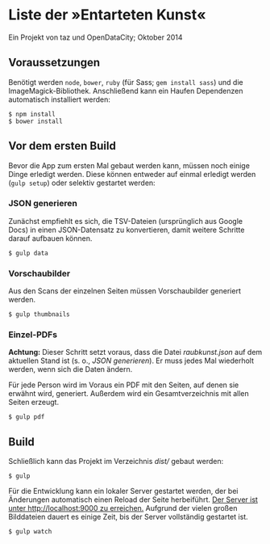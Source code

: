 # Liste der »Entarteten Kunst«

Ein Projekt von taz und OpenDataCity; Oktober 2014


## Voraussetzungen

Benötigt werden `node`, `bower`, `ruby` (für Sass; `gem install sass`) und die ImageMagick-Bibliothek. Anschließend kann ein Haufen Dependenzen automatisch installiert werden:

    $ npm install
    $ bower install

## Vor dem ersten Build

Bevor die App zum ersten Mal gebaut werden kann, müssen noch einige Dinge erledigt werden. Diese können entweder auf einmal erledigt werden (`gulp setup`) oder selektiv gestartet werden:

### JSON generieren

Zunächst empfiehlt es sich, die TSV-Dateien (ursprünglich aus Google Docs) in einen JSON-Datensatz zu konvertieren, damit weitere Schritte darauf aufbauen können.

    $ gulp data

### Vorschaubilder

Aus den Scans der einzelnen Seiten müssen Vorschaubilder generiert werden.

    $ gulp thumbnails

### Einzel-PDFs

**Achtung:** Dieser Schritt setzt voraus, dass die Datei _raubkunst.json_ auf dem aktuellen Stand ist (s. o., _JSON generieren_). Er muss jedes Mal wiederholt werden, wenn sich die Daten ändern.

Für jede Person wird im Voraus ein PDF mit den Seiten, auf denen sie erwähnt wird, generiert. Außerdem wird ein Gesamtverzeichnis mit allen Seiten erzeugt.

    $ gulp pdf

## Build

Schließlich kann das Projekt im Verzeichnis _dist/_ gebaut werden:

    $ gulp

Für die Entwicklung kann ein lokaler Server gestartet werden, der bei Änderungen automatisch einen Reload der Seite herbeiführt. [Der Server ist unter http://localhost:9000 zu erreichen.](http://localhost:9000/) Aufgrund der vielen großen Bilddateien dauert es einige Zeit, bis der Server vollständig gestartet ist.

    $ gulp watch
